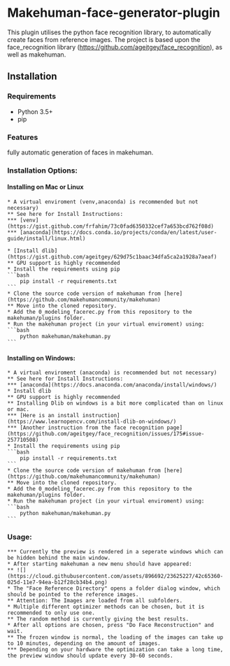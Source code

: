 # Makehuman-face-generator-plugin
This plugin utilises the python face recognition library, to automatically create faces from reference images.
The project is based upon the face_recognition library (https://github.com/ageitgey/face_recognition), as well as makehuman.

## Installation

### Requirements

* Python 3.5+
* pip

### Features

fully automatic generation of faces in makehuman.

### Installation Options:

#### Installing on Mac or Linux
	* A virtual enviroment (venv,anaconda) is recommended but not necessary)
	** See here for Install Instructions:
	*** [venv](https://gist.github.com/frfahim/73c0fad6350332cef7a653bcd762f08d)
	*** [anaconda](https://docs.conda.io/projects/conda/en/latest/user-guide/install/linux.html)
	
	* [Install dlib](https://gist.github.com/ageitgey/629d75c1baac34dfa5ca2a1928a7aeaf)
	** GPU support is highly recommended
	* Install the requirements using pip
	```bash
		pip install -r requirements.txt
	```
	* Clone the source code version of makehuman from [here](https://github.com/makehumancommunity/makehuman)
	** Move into the cloned repository.
	* Add the 0_modeling_facerec.py from this repository to the makehuman/plugins folder.
	* Run the makehuman project (in your virtual enviroment) using:
	```bash
		python makehuman/makehuman.py
	```
	
#### Installing on Windows:
	
	* A virtual enviroment (anaconda) is recommended but not necessary)
	** See here for Install Instructions:
	*** [anaconda](https://docs.anaconda.com/anaconda/install/windows/)
	* Install dlib
	** GPU support is highly recommended
	** Installing Dlib on windows is a bit more complicated than on linux or mac.
	*** [Here is an install instruction](https://www.learnopencv.com/install-dlib-on-windows/)
	*** [Another instruction from the face recognition page](https://github.com/ageitgey/face_recognition/issues/175#issue-257710508)
	* Install the requirements using pip
	```bash
		pip install -r requirements.txt
	```
	* Clone the source code version of makehuman from [here](https://github.com/makehumancommunity/makehuman)
	** Move into the cloned repository.
	* Add the 0_modeling_facerec.py from this repository to the makehuman/plugins folder.
	* Run the makehuman project (in your virtual enviroment) using:
	```bash
		python makehuman/makehuman.py
	```
	
### Usage:
	*** Currently the preview is rendered in a seperate windows which can be hidden behind the main window.
	* After starting makehuman a new menu should have appeared:
	** ![](https://cloud.githubusercontent.com/assets/896692/23625227/42c65360-025d-11e7-94ea-b12f28cb34b4.png)
	* The "Face Reference Directory" opens a folder dialog window, which should be pointed to the reference images.
	** Attention: The Images are loaded from all subfolders.
	* Multiple different optimizer methods can be chosen, but it is recommended to only use one.
	** The random method is currently giving the best results.
	* After all options are chosen, press "Do Face Reconstruction" and wait.
	** The frozen window is normal, the loading of the images can take up to 10 minutes, depending on the amount of images.
	*** Depending on your hardware the optimization can take a long time, the preview window should update every 30-60 seconds.
	
	